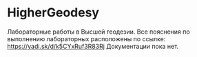 # HigherGeodesy
Лабораторные работы в Высшей геодезии.
Все пояснения по выполнению лабораторных расположены по ссылке:
https://yadi.sk/d/k5CYxRuf3R83Rj
Документации пока нет.
